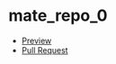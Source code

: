 # mate_repo_0
- [Preview](https://your-name.github.io/your-repo/)
- [Pull Request](https://github.com/your-name/your-repo/pull/1/files)
